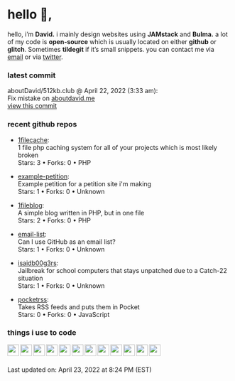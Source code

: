 <h1>hello 👋,</h1>
<p>hello, i’m <b>David.</b> i mainly design websites using <strong>JAMstack</strong> and <strong>Bulma.</strong>
a lot of my code is <strong>open-source</strong> which is usually located on either <strong>github</strong> or <strong>glitch</strong>. Sometimes <strong>tildegit</strong> if it’s small snippets.
you can contact me via <a href="mailto:aboutdavid@pm.me">email</a> or via <a href="https://twitter.com/@UpscaleDavid">twitter</a>.</p>
<h3>latest commit</h3>
<p>aboutDavid/512kb.club @ April 22, 2022 (3:33 am):<br>
Fix mistake on <a href="http://aboutdavid.me">aboutdavid.me</a><br>
<a href="https://github.com/aboutDavid/512kb.club/commit/aaddb350ce9020a7b6151ffbd7cdc0963d5c8675">view this commit</a></p>
<h3>recent github repos</h3>
<ul>
<li>
<p><a href="https://github.com/aboutDavid/1filecache">1filecache</a>:<br>
1 file php caching system for all of your projects which is most likely broken<br>
Stars: 3 • Forks: 0 • PHP</p>
</li>
<li>
<p><a href="https://github.com/aboutDavid/example-petition">example-petition</a>:<br>
Example petition for a petition site i'm making<br>
Stars: 1 • Forks: 0 • Unknown</p>
</li>
<li>
<p><a href="https://github.com/aboutDavid/1fileblog">1fileblog</a>:<br>
A simple blog written in PHP, but in one file<br>
Stars: 2 • Forks: 0 • PHP</p>
</li>
<li>
<p><a href="https://github.com/aboutDavid/email-list">email-list</a>:<br>
Can I use GitHub as an email list?<br>
Stars: 1 • Forks: 0 • Unknown</p>
</li>
<li>
<p><a href="https://github.com/aboutDavid/isaidb00g3rs">isaidb00g3rs</a>:<br>
Jailbreak for school computers that stays unpatched due to a Catch-22 situation<br>
Stars: 1 • Forks: 0 • Unknown</p>
</li>
<li>
<p><a href="https://github.com/aboutDavid/pocketrss">pocketrss</a>:<br>
Takes RSS feeds and puts them in Pocket<br>
Stars: 0 • Forks: 0 • JavaScript</p>
</li>
</ul>
<h3>things i use to code</h3>
<img src="https://cdn.glitch.com/17eaef8d-c248-49b5-81da-45e23cdc0b12%2Ficons8-html-5-48.png?v=1605844408246" align="left" width="26px">
<img src="https://cdn.glitch.com/17eaef8d-c248-49b5-81da-45e23cdc0b12%2Ficons8-css3-48.png?v=1605844427037" align="left" width="26px">
<img src="https://cdn.glitch.com/17eaef8d-c248-49b5-81da-45e23cdc0b12%2Ficons8-javascript-48.png?v=1605844445485" align="left" width="26px">
<img src="https://cdn.glitch.com/17eaef8d-c248-49b5-81da-45e23cdc0b12%2Ficons8-nodejs-48.png?v=1605830531481" align="left" width="26px">
<img src="https://cdn.glitch.com/17eaef8d-c248-49b5-81da-45e23cdc0b12%2Ficons8-php-logo-16.png?v=1605839056865" align="left" width="26px">
<img src="https://cdn.glitch.com/17eaef8d-c248-49b5-81da-45e23cdc0b12%2Ficons8-sass-48.png?v=1605883230100" align="left" width="26px">
<img src="https://cdn.glitch.com/17eaef8d-c248-49b5-81da-45e23cdc0b12%2Ficons8-github-48.png?v=1605883284150" align="left" width="26px">
<img src="https://cdn.glitch.com/17eaef8d-c248-49b5-81da-45e23cdc0b12%2Ficons8-git-48.png?v=1605883264836" align="left" width="26px">
<img src="https://cdn.glitch.com/17eaef8d-c248-49b5-81da-45e23cdc0b12%2Ficons8-gitlab-48.png?v=1605883246676" align="left" width="26px">
<img src="https://cdn.glitch.com/17eaef8d-c248-49b5-81da-45e23cdc0b12%2Ficons8-npm-48.png?v=1605883300587" align="left" width="26px">
<img src="https://cdn.glitch.global/2c4aeca6-bdf6-455e-ac76-4eeb4a408fa4/icons8-visual-studio-code-2019-48.png?v=1643856601617" align="left" width="26px">
<img src="https://cdn.glitch.com/17eaef8d-c248-49b5-81da-45e23cdc0b12%2Ficons8-atom-editor-48.png?v=1605844607826" align="left" width="26px">
<br><br>
<p>Last updated on: April 23, 2022 at 8:24 PM (EST)</p>

